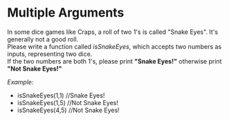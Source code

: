# Multiple Arguments

In some dice games like Craps, a roll of two 1's is called "Snake Eyes". It's generally not a good roll.  
Please write a function called _isSnakeEyes_, which accepts two numbers as inputs, representing two dice.  
If the two numbers are both 1's, please print **"Snake Eyes!"** otherwise print **"Not Snake Eyes!"**

_Example:_

- isSnakeEyes(1,1) //Snake Eyes!
- isSnakeEyes(1,5) //Not Snake Eyes!
- isSnakeEyes(4,5) //Not Snake Eyes!
